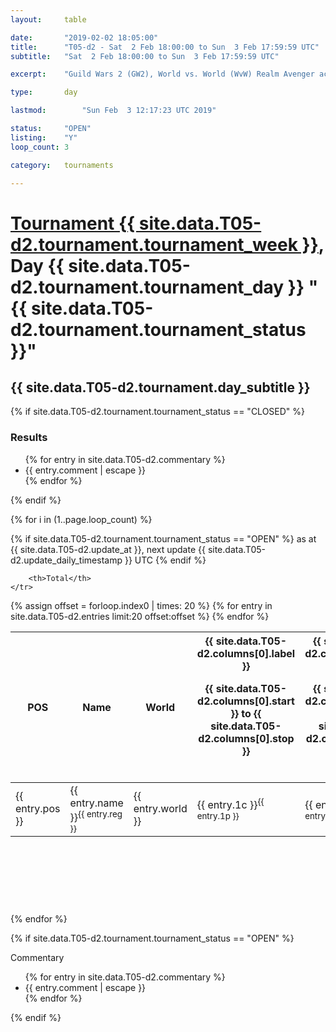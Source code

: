 ```yaml
---
layout: 	table

date: 		"2019-02-02 18:05:00"
title: 		"T05-d2 - Sat  2 Feb 18:00:00 to Sun  3 Feb 17:59:59 UTC"
subtitle: 	"Sat  2 Feb 18:00:00 to Sun  3 Feb 17:59:59 UTC"

excerpt:    "Guild Wars 2 (GW2), World vs. World (WvW) Realm Avenger achivement Tournament. \"Every Kill Counts\""

type:       day

lastmod: 		"Sun Feb  3 12:17:23 UTC 2019"

status:     "OPEN"
listing:    "Y"
loop_count: 3

category: 	tournaments

---
```

<div class="table_header">
    <h1><a href="{{ site.data.T05-d2.tournament.week_url }}">Tournament {{ site.data.T05-d2.tournament.tournament_week }}</a>, Day {{ site.data.T05-d2.tournament.tournament_day }} "{{ site.data.T05-d2.tournament.tournament_status }}"</h1>
    <h2>{{ site.data.T05-d2.tournament.day_subtitle }}</h2> 
</div>

{% if site.data.T05-d2.tournament.tournament_status == "CLOSED" %} 
<div class="commentary">
  <h3>Results</h3>
  <ul>
    {% for entry in site.data.T05-d2.commentary %}
    <li class="commentary_list">{{ entry.comment | escape }}</li>
    {% endfor %}
  </ul>
</div>
{% endif %}


{% for i in (1..page.loop_count) %}

{% if site.data.T05-d2.tournament.tournament_status == "OPEN" %} 
<span class="table_nextupdate">as at {{ site.data.T05-d2.update_at }}, next update {{ site.data.T05-d2.update_daily_timestamp }} UTC</span> 
{% endif %}

<table class="day_table">
  <colgroup>
    <col style="width:18px">
    <col style="width:55px">
    <col style="width:55px">
    <col style="width:12px">
    <col style="width:12px">
    <col style="width:12px">
    <col style="width:12px">
    <col style="width:12px">
    <col style="width:12px">
    <col style="width:12px">
    <col style="width:12px">
    <col style="width:12px">
    <col style="width:12px">
    <col style="width:12px">
    <col style="width:12px">
    <col style="width:12px">
    <col style="width:12px">
    <col style="width:12px">
    <col style="width:12px">
    <col style="width:12px">
    <col style="width:12px">
    <col style="width:12px">
    <col style="width:12px">
    <col style="width:12px">
    <col style="width:12px">
    <col style="width:12px">
    <col style="width:12px">
    <col style="width:18px">
  </colgroup>  
  <thead>
    <tr>
        <th>POS</th>
        <th class="AlignLeft">Name</th>
        <th class="AlignLeft">World</th>

<th><div class="label">{{ site.data.T05-d2.columns[0].label }}<p class="onhover">{{ site.data.T05-d2.columns[0].start }} to {{ site.data.T05-d2.columns[0].stop }}</p></div>​</th>
<th><div class="label">{{ site.data.T05-d2.columns[1].label }}<p class="onhover">{{ site.data.T05-d2.columns[1].start }} to {{ site.data.T05-d2.columns[1].stop }}</p></div>​</th>
<th><div class="label">{{ site.data.T05-d2.columns[2].label }}<p class="onhover">{{ site.data.T05-d2.columns[2].start }} to {{ site.data.T05-d2.columns[2].stop }}</p></div>​</th>
<th><div class="label">{{ site.data.T05-d2.columns[3].label }}<p class="onhover">{{ site.data.T05-d2.columns[3].start }} to {{ site.data.T05-d2.columns[3].stop }}</p></div>​</th>
<th><div class="label">{{ site.data.T05-d2.columns[4].label }}<p class="onhover">{{ site.data.T05-d2.columns[4].start }} to {{ site.data.T05-d2.columns[4].stop }}</p></div>​</th>
<th><div class="label">{{ site.data.T05-d2.columns[5].label }}<p class="onhover">{{ site.data.T05-d2.columns[5].start }} to {{ site.data.T05-d2.columns[5].stop }}</p></div>​</th>
<th><div class="label">{{ site.data.T05-d2.columns[6].label }}<p class="onhover">{{ site.data.T05-d2.columns[6].start }} to {{ site.data.T05-d2.columns[6].stop }}</p></div>​</th>
<th><div class="label">{{ site.data.T05-d2.columns[7].label }}<p class="onhover">{{ site.data.T05-d2.columns[7].start }} to {{ site.data.T05-d2.columns[7].stop }}</p></div>​</th>
<th><div class="label">{{ site.data.T05-d2.columns[8].label }}<p class="onhover">{{ site.data.T05-d2.columns[8].start }} to {{ site.data.T05-d2.columns[8].stop }}</p></div>​</th>
<th><div class="label">{{ site.data.T05-d2.columns[9].label }}<p class="onhover">{{ site.data.T05-d2.columns[9].start }} to {{ site.data.T05-d2.columns[9].stop }}</p></div>​</th>
<th><div class="label">{{ site.data.T05-d2.columns[10].label }}<p class="onhover">{{ site.data.T05-d2.columns[10].start }} to {{ site.data.T05-d2.columns[10].stop }}</p></div>​</th>

<th><div class="label">{{ site.data.T05-d2.columns[11].label }}<p class="onhover">{{ site.data.T05-d2.columns[11].start }} to {{ site.data.T05-d2.columns[11].stop }}</p></div>​</th>
<th><div class="label">{{ site.data.T05-d2.columns[12].label }}<p class="onhover">{{ site.data.T05-d2.columns[12].start }} to {{ site.data.T05-d2.columns[12].stop }}</p></div>​</th>
<th><div class="label">{{ site.data.T05-d2.columns[13].label }}<p class="onhover">{{ site.data.T05-d2.columns[13].start }} to {{ site.data.T05-d2.columns[13].stop }}</p></div>​</th>
<th><div class="label">{{ site.data.T05-d2.columns[14].label }}<p class="onhover">{{ site.data.T05-d2.columns[14].start }} to {{ site.data.T05-d2.columns[14].stop }}</p></div>​</th>
<th><div class="label">{{ site.data.T05-d2.columns[15].label }}<p class="onhover">{{ site.data.T05-d2.columns[15].start }} to {{ site.data.T05-d2.columns[15].stop }}</p></div>​</th>
<th><div class="label">{{ site.data.T05-d2.columns[16].label }}<p class="onhover">{{ site.data.T05-d2.columns[16].start }} to {{ site.data.T05-d2.columns[16].stop }}</p></div>​</th>
<th><div class="label">{{ site.data.T05-d2.columns[17].label }}<p class="onhover">{{ site.data.T05-d2.columns[17].start }} to {{ site.data.T05-d2.columns[17].stop }}</p></div>​</th>
<th><div class="label">{{ site.data.T05-d2.columns[18].label }}<p class="onhover">{{ site.data.T05-d2.columns[18].start }} to {{ site.data.T05-d2.columns[18].stop }}</p></div>​</th>
<th><div class="label">{{ site.data.T05-d2.columns[19].label }}<p class="onhover">{{ site.data.T05-d2.columns[19].start }} to {{ site.data.T05-d2.columns[19].stop }}</p></div>​</th>
<th><div class="label">{{ site.data.T05-d2.columns[20].label }}<p class="onhover">{{ site.data.T05-d2.columns[20].start }} to {{ site.data.T05-d2.columns[20].stop }}</p></div>​</th>

<th><div class="label">{{ site.data.T05-d2.columns[21].label }}<p class="onhover">{{ site.data.T05-d2.columns[21].start }} to {{ site.data.T05-d2.columns[21].stop }}</p></div>​</th>
<th><div class="label">{{ site.data.T05-d2.columns[22].label }}<p class="onhover">{{ site.data.T05-d2.columns[22].start }} to {{ site.data.T05-d2.columns[22].stop }}</p></div>​</th>
<th><div class="label">{{ site.data.T05-d2.columns[23].label }}<p class="onhover">{{ site.data.T05-d2.columns[23].start }} to {{ site.data.T05-d2.columns[23].stop }}</p></div>​</th>

        <th>Total</th>
    </tr>
  </thead>
  {% assign offset = forloop.index0 | times: 20 %}
<tbody>
{% for entry in site.data.T05-d2.entries limit:20 offset:offset %}
  <tr>
    <td class="pl{{ entry.pos }}">{{ entry.pos }}</td>
    <td class="AlignLeft">{{ entry.name }}<sup>{{ entry.reg }}</sup></td>
    <td class="AlignLeft">{{ entry.world }}</td>
    <td class="pl{{ entry.1p }}">{{ entry.1c }}<sup>{{ entry.1p }}</sup></td>
    <td class="pl{{ entry.2p }}">{{ entry.2c }}<sup>{{ entry.2p }}</sup></td>
    <td class="pl{{ entry.3p }}">{{ entry.3c }}<sup>{{ entry.3p }}</sup></td>
    <td class="pl{{ entry.4p }}">{{ entry.4c }}<sup>{{ entry.4p }}</sup></td>
    <td class="pl{{ entry.5p }}">{{ entry.5c }}<sup>{{ entry.5p }}</sup></td>
    <td class="pl{{ entry.6p }}">{{ entry.6c }}<sup>{{ entry.6p }}</sup></td>
    <td class="pl{{ entry.7p }}">{{ entry.7c }}<sup>{{ entry.7p }}</sup></td>
    <td class="pl{{ entry.8p }}">{{ entry.8c }}<sup>{{ entry.8p }}</sup></td>
    <td class="pl{{ entry.9p }}">{{ entry.9c }}<sup>{{ entry.9p }}</sup></td>
    <td class="pl{{ entry.10p }}">{{ entry.10c }}<sup>{{ entry.10p }}</sup></td>
    <td class="pl{{ entry.11p }}">{{ entry.11c }}<sup>{{ entry.11p }}</sup></td>
    <td class="pl{{ entry.12p }}">{{ entry.12c }}<sup>{{ entry.12p }}</sup></td>
    <td class="pl{{ entry.13p }}">{{ entry.13c }}<sup>{{ entry.13p }}</sup></td>
    <td class="pl{{ entry.14p }}">{{ entry.14c }}<sup>{{ entry.14p }}</sup></td>
    <td class="pl{{ entry.15p }}">{{ entry.15c }}<sup>{{ entry.15p }}</sup></td>
    <td class="pl{{ entry.16p }}">{{ entry.16c }}<sup>{{ entry.16p }}</sup></td>
    <td class="pl{{ entry.17p }}">{{ entry.17c }}<sup>{{ entry.17p }}</sup></td>
    <td class="pl{{ entry.18p }}">{{ entry.18c }}<sup>{{ entry.18p }}</sup></td>
    <td class="pl{{ entry.19p }}">{{ entry.19c }}<sup>{{ entry.19p }}</sup></td>
    <td class="pl{{ entry.20p }}">{{ entry.20c }}<sup>{{ entry.20p }}</sup></td>
    <td class="pl{{ entry.21p }}">{{ entry.21c }}<sup>{{ entry.21p }}</sup></td>
    <td class="pl{{ entry.22p }}">{{ entry.22c }}<sup>{{ entry.22p }}</sup></td>
    <td class="pl{{ entry.23p }}">{{ entry.23c }}<sup>{{ entry.23p }}</sup></td>
    <td class="pl{{ entry.24p }}">{{ entry.24c }}<sup>{{ entry.24p }}</sup></td>
    <td>{{ entry.total }}</td>
  </tr>
{% endfor %}  
</tbody>
</table>
<div class="leaderboard">
  <script async src="//pagead2.googlesyndication.com/pagead/js/adsbygoogle.js"></script>
  <!-- 728x90 -->
  <ins class="adsbygoogle"
       style="display:inline-block;width:728px;height:90px"
       data-ad-client="ca-pub-3274917281288240"
       data-ad-slot="3870538733"></ins>
  <script>
  (adsbygoogle = window.adsbygoogle || []).push({});
  </script>    
</div>
<br />
{% endfor %}

{% if site.data.T05-d2.tournament.tournament_status == "OPEN" %} 
<div class="commentary">
  <span class="commentary_title">Commentary</span>
  <ul>
    {% for entry in site.data.T05-d2.commentary %}
    <li class="commentary_list">{{ entry.comment | escape }}</li>
    {% endfor %}
  </ul>
</div>
{% endif %}


